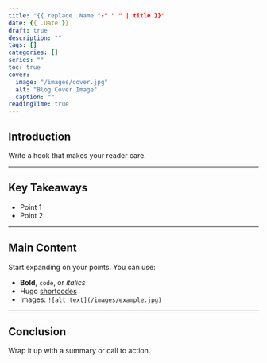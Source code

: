 ```yaml
---
title: "{{ replace .Name "-" " " | title }}"
date: {{ .Date }}
draft: true
description: ""
tags: []
categories: []
series: ""
toc: true
cover:
  image: "/images/cover.jpg"
  alt: "Blog Cover Image"
  caption: ""
readingTime: true
---
```


## Introduction

Write a hook that makes your reader care.

---

## Key Takeaways

- Point 1
- Point 2

---

## Main Content

Start expanding on your points. You can use:

- **Bold**, `code`, or _italics_
- Hugo [shortcodes](https://gohugo.io/content-management/shortcodes/)
- Images: `![alt text](/images/example.jpg)`

---

## Conclusion

Wrap it up with a summary or call to action.

